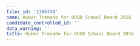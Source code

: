 ```yaml
---
filer_id: '1386749'
name: Huber Trenado for OUSD School Board 2016
candidate_controlled_id: ''
data_warning: ''
title: Huber Trenado for OUSD School Board 2016
---
```

